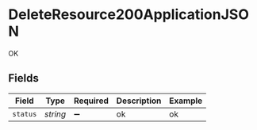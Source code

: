 # DeleteResource200ApplicationJSON

OK


## Fields

| Field              | Type               | Required           | Description        | Example            |
| ------------------ | ------------------ | ------------------ | ------------------ | ------------------ |
| `status`           | *string*           | :heavy_minus_sign: | ok                 | ok                 |